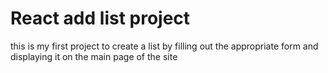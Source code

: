 # React add list project
this is my first project to create a list by filling out the appropriate form and displaying it on the main page of the site
